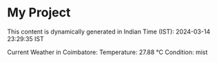 # My Project

This content is dynamically generated in Indian Time (IST): 2024-03-14 23:29:35 IST


Current Weather in Coimbatore:
Temperature: 27.88 °C
Condition: mist
